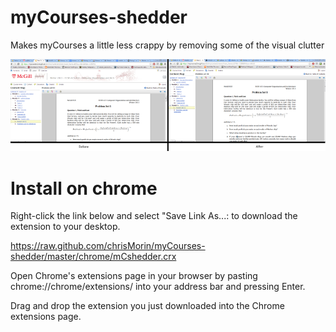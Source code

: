 myCourses-shedder
=================

Makes myCourses a little less crappy by removing some of the visual clutter

![before & after](pics/promo.png?raw=true)

Install on chrome
=================

Right-click the link below and select "Save Link As...: to download the extension to your desktop.

https://raw.github.com/chrisMorin/myCourses-shedder/master/chrome/mCshedder.crx

Open Chrome's extensions page in your browser by pasting chrome://chrome/extensions/ into your address bar and pressing Enter.

Drag and drop the extension you just downloaded into the Chrome extensions page.